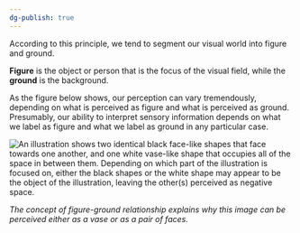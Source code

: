 ```yaml
---
dg-publish: true
---
```

According to this principle, we tend to segment our visual world into figure and ground. 

**Figure** is the object or person that is the focus of the visual field, while the **ground** is the background. 

As the figure below shows, our perception can vary tremendously, depending on what is perceived as figure and what is perceived as ground. Presumably, our ability to interpret sensory information depends on what we label as figure and what we label as ground in any particular case.

![An illustration shows two identical black face-like shapes that face towards one another, and one white vase-like shape that occupies all of the space in between them. Depending on which part of the illustration is focused on, either the black shapes or the white shape may appear to be the object of the illustration, leaving the other(s) perceived as negative space.](https://cnx.org/resources/2e355930e719bff08202ad12c00275e674fca248/CNX_Psych_05_06_FacesVase.jpg)

*The concept of figure-ground relationship explains why this image can be perceived either as a vase or as a pair of faces.*